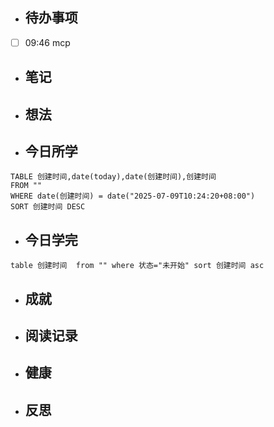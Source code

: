 

- ## 待办事项
- [ ] 09:46   mcp
    
- ## 笔记
    
- ## 想法
    
- ## 今日所学
```dataview
TABLE 创建时间,date(today),date(创建时间),创建时间
FROM ""
WHERE date(创建时间) = date("2025-07-09T10:24:20+08:00")
SORT 创建时间 DESC
```

- ## 今日学完
```dataview
table 创建时间  from "" where 状态="未开始" sort 创建时间 asc
```
    
- ## 成就
    
- ## 阅读记录
    
- ## 健康
	
- ## 反思
